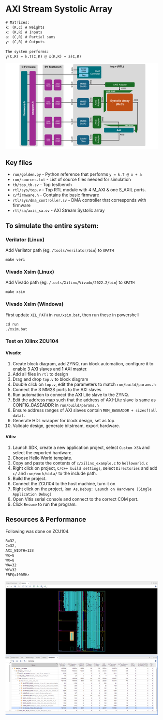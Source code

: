 # AXI Stream Systolic Array

```
# Matrices:
k: (K,C) # Weights
x: (K,R) # Inputs
a: (C,R) # Partial sums
y: (C,R) # Outputs

The system performs:
y(C,R) = k.T(C,K) @ x(K,R) + a(C,R)
```

![Full System](docs/sys.png)

## Key files

* `run/golden.py` - Python reference that performs `y = k.T @ x + a`
* `run/sources.txt` - List of source files needed for simulation
* `tb/top_tb.sv` - Top testbench
* `rtl/sys/top.v` - Top RTL module with 4 M_AXI & one S_AXIL ports.
* `c/firmware.h` - Contains the basic firmware
* `rtl/sys/dma_controller.sv` - DMA controller that corresponds with firmware
* `rtl/sa/axis_sa.sv` - AXI Stream Systolic array

## To simulate the entire system:

### Verilator (Linux)

Add Verilator path (eg. `/tools/verilator/bin`) to `$PATH`
```
make veri
```

### Vivado Xsim (Linux)

Add Vivado path (eg. `/tools/Xilinx/Vivado/2022.2/bin`) to `$PATH`
```
make xsim
```

### Vivado Xsim (Windows)

First update `XIL_PATH` in `run/xsim.bat`, then run these in powershell
```
cd run
./xsim.bat
```

### Test on Xilinx ZCU104

#### Vivado: 

1. Create block diagram, add ZYNQ, run block automation, configure it to enable 3 AXI slaves and 1 AXI master.
1. Add all files in `rtl` to design
1. Drag and drop `top.v` to block diagram
1. Double click on `top.v`, edit the parameters to match `run/build/params.h`
1. Connect the 3 MM2S ports to the AXI slaves.
1. Run automation to connect the AXI Lite slave to the ZYNQ.
1. Edit the address map such that the address of AXI-Lite slave is same as CONFIG_BASEADDR in `run/build/params.h`
1. Ensure address ranges of AXI slaves contain `MEM_BASEADDR + sizeof(all data)`. 
1. Generate HDL wrapper for block design, set as top.
1. Validate design, generate bitstream, export hardware.

#### Vitis:

1. Launch SDK, create a new application project, select `Custom XSA` and select the exported hardware.
1. Choose Hello World template.
1. Copy and paste the contents of `c/xilinx_example.c` to `helloworld.c`
1. Right click on project, `C/C++ build settings`, select `Directories` and add `c/` and `run/work/data/` to the include path.
1. Build the project.
1. Connect the ZCU104 to the host machine, turn it on.
1. Right click on the project, `Run As`, `Debug: Launch on Hardware (Single Application Debug)`
1. Open Vitis serial console and connect to the correct COM port.
1. Click `Resume` to run the program.

## Resources & Performance

Following was done on ZCU104. 
```
R=32,
C=32,
AXI_WIDTH=128
WK=8
WX=8
WA=32
WY=32
FREQ=100MHz
```

![FPGA](docs/fpga.png)
